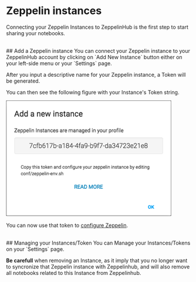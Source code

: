 # Zeppelin instances
Connecting your Zeppelin Instances to ZeppelinHub is the first step to start sharing your notebooks.

<br/>
## Add a Zeppelin instance
You can connect your Zeppelin instance to your ZeppelinHub account by clicking on `Add New Instance` button either on your left-side menu or your `Settings` page.

After you input a descriptive name for your Zeppelin instance, a Token will be generated.

You can then see the following figure with your Instance's Token string.

<img src="../img/add_instance_token_created.png" width="450"/>

You can now use that token to [configure Zeppelin](http://help.zeppelinhub.io/zeppelin_integration.html "Connect Zeppelin to ZeppelinHub").

<br/>
## Managing your Instances/Token
You can Manage your Instances/Tokens on your `Settings` page.

**Be carefull** when removing an Instance, as it imply that you no longer want to syncronize that Zeppelin instance with Zeppelinhub, and will also remove all notebooks related to this Instance from Zeppelinhub.
